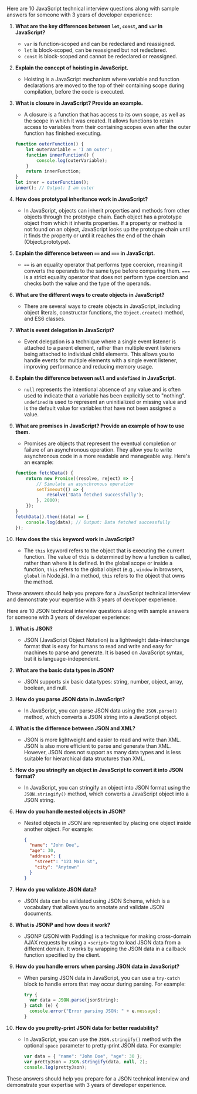 Here are 10 JavaScript technical interview questions along with sample answers for someone with 3 years of developer experience:

1. **What are the key differences between `let`, `const`, and `var` in JavaScript?**
   - `var` is function-scoped and can be redeclared and reassigned.
   - `let` is block-scoped, can be reassigned but not redeclared.
   - `const` is block-scoped and cannot be redeclared or reassigned.

2. **Explain the concept of hoisting in JavaScript.**
   - Hoisting is a JavaScript mechanism where variable and function declarations are moved to the top of their containing scope during compilation, before the code is executed.

3. **What is closure in JavaScript? Provide an example.**
   - A closure is a function that has access to its own scope, as well as the scope in which it was created. It allows functions to retain access to variables from their containing scopes even after the outer function has finished executing.
   ```javascript
   function outerFunction() {
       let outerVariable = 'I am outer';
       function innerFunction() {
           console.log(outerVariable);
       }
       return innerFunction;
   }
   let inner = outerFunction();
   inner(); // Output: I am outer
   ```

4. **How does prototypal inheritance work in JavaScript?**
   - In JavaScript, objects can inherit properties and methods from other objects through the prototype chain. Each object has a prototype object from which it inherits properties. If a property or method is not found on an object, JavaScript looks up the prototype chain until it finds the property or until it reaches the end of the chain (Object.prototype).

5. **Explain the difference between `==` and `===` in JavaScript.**
   - `==` is an equality operator that performs type coercion, meaning it converts the operands to the same type before comparing them. `===` is a strict equality operator that does not perform type coercion and checks both the value and the type of the operands.

6. **What are the different ways to create objects in JavaScript?**
   - There are several ways to create objects in JavaScript, including object literals, constructor functions, the `Object.create()` method, and ES6 classes.

7. **What is event delegation in JavaScript?**
   - Event delegation is a technique where a single event listener is attached to a parent element, rather than multiple event listeners being attached to individual child elements. This allows you to handle events for multiple elements with a single event listener, improving performance and reducing memory usage.

8. **Explain the difference between `null` and `undefined` in JavaScript.**
   - `null` represents the intentional absence of any value and is often used to indicate that a variable has been explicitly set to "nothing". `undefined` is used to represent an uninitialized or missing value and is the default value for variables that have not been assigned a value.

9. **What are promises in JavaScript? Provide an example of how to use them.**
   - Promises are objects that represent the eventual completion or failure of an asynchronous operation. They allow you to write asynchronous code in a more readable and manageable way. Here's an example:
   ```javascript
   function fetchData() {
       return new Promise((resolve, reject) => {
           // Simulate an asynchronous operation
           setTimeout(() => {
               resolve('Data fetched successfully');
           }, 2000);
       });
   }
   fetchData().then((data) => {
       console.log(data); // Output: Data fetched successfully
   });
   ```

10. **How does the `this` keyword work in JavaScript?**
    - The `this` keyword refers to the object that is executing the current function. The value of `this` is determined by how a function is called, rather than where it is defined. In the global scope or inside a function, `this` refers to the global object (e.g., `window` in browsers, `global` in Node.js). In a method, `this` refers to the object that owns the method.

These answers should help you prepare for a JavaScript technical interview and demonstrate your expertise with 3 years of developer experience.


Here are 10 JSON technical interview questions along with sample answers for someone with 3 years of developer experience:

1. **What is JSON?**
   - JSON (JavaScript Object Notation) is a lightweight data-interchange format that is easy for humans to read and write and easy for machines to parse and generate. It is based on JavaScript syntax, but it is language-independent.

2. **What are the basic data types in JSON?**
   - JSON supports six basic data types: string, number, object, array, boolean, and null.

3. **How do you parse JSON data in JavaScript?**
   - In JavaScript, you can parse JSON data using the `JSON.parse()` method, which converts a JSON string into a JavaScript object.

4. **What is the difference between JSON and XML?**
   - JSON is more lightweight and easier to read and write than XML. JSON is also more efficient to parse and generate than XML. However, JSON does not support as many data types and is less suitable for hierarchical data structures than XML.

5. **How do you stringify an object in JavaScript to convert it into JSON format?**
   - In JavaScript, you can stringify an object into JSON format using the `JSON.stringify()` method, which converts a JavaScript object into a JSON string.

6. **How do you handle nested objects in JSON?**
   - Nested objects in JSON are represented by placing one object inside another object. For example:
     ```json
     {
       "name": "John Doe",
       "age": 30,
       "address": {
         "street": "123 Main St",
         "city": "Anytown"
       }
     }
     ```

7. **How do you validate JSON data?**
   - JSON data can be validated using JSON Schema, which is a vocabulary that allows you to annotate and validate JSON documents.

8. **What is JSONP and how does it work?**
   - JSONP (JSON with Padding) is a technique for making cross-domain AJAX requests by using a `<script>` tag to load JSON data from a different domain. It works by wrapping the JSON data in a callback function specified by the client.

9. **How do you handle errors when parsing JSON data in JavaScript?**
   - When parsing JSON data in JavaScript, you can use a `try-catch` block to handle errors that may occur during parsing. For example:
     ```javascript
     try {
       var data = JSON.parse(jsonString);
     } catch (e) {
       console.error("Error parsing JSON: " + e.message);
     }
     ```

10. **How do you pretty-print JSON data for better readability?**
    - In JavaScript, you can use the `JSON.stringify()` method with the optional `space` parameter to pretty-print JSON data. For example:
      ```javascript
      var data = { "name": "John Doe", "age": 30 };
      var prettyJson = JSON.stringify(data, null, 2);
      console.log(prettyJson);
      ```

These answers should help you prepare for a JSON technical interview and demonstrate your expertise with 3 years of developer experience.
